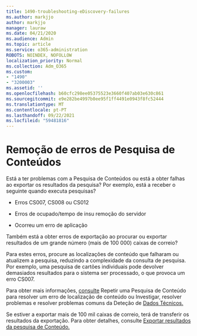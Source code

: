 ```yaml
---
title: 1490-troubleshooting-eDiscovery-failures
ms.author: markjjo
author: markjjo
manager: lauraw
ms.date: 04/21/2020
ms.audience: Admin
ms.topic: article
ms.service: o365-administration
ROBOTS: NOINDEX, NOFOLLOW
localization_priority: Normal
ms.collection: Adm_O365
ms.custom:
- "1490"
- "3200003"
ms.assetid: ''
ms.openlocfilehash: b60cfc298ee05375523e3660f407ab03e630c861
ms.sourcegitcommit: e9e282be4997b0ee95f1ff4491e0943f8fc52444
ms.translationtype: MT
ms.contentlocale: pt-PT
ms.lasthandoff: 09/22/2021
ms.locfileid: "59481816"
---
```

# <a name="troubleshoot-content-search-errors"></a>Remoção de erros de Pesquisa de Conteúdos

Está a ter problemas com a Pesquisa de Conteúdos ou está a obter falhas ao exportar os resultados da pesquisa?
Por exemplo, está a receber o seguinte quando executa pesquisas?

- Erros CS007, CS008 ou CS012

- Erros de ocupado/tempo de insu remoção do servidor

- Ocorreu um erro de aplicação

Também está a obter erros de exportação ao procurar ou exportar resultados de um grande número (mais de 100 000) caixas de correio?

Para estes erros, procure as localizações de conteúdo que falharam ou atualizem a pesquisa, reduzindo a complexidade da consulta de pesquisa. Por exemplo, uma pesquisa de cartões individuais pode devolver demasiados resultados para o sistema ser processado, o que provoca um erro CS007.   

Para obter mais informações, [consulte](https://docs.microsoft.com/microsoft-365/compliance/retry-failed-content-search) Repetir uma Pesquisa de Conteúdo para resolver um erro de localização de conteúdo ou Investigar, resolver problemas e resolver problemas comuns da Deteção de [Dados Técnicos.](https://docs.microsoft.com/microsoft-365/compliance/ediscovery-troubleshooting-common-issues)

Se estiver a exportar mais de 100 mil caixas de correio, terá de transferir os resultados da exportação. Para obter detalhes, consulte [Exportar resultados da pesquisa de Conteúdo.](https://docs.microsoft.com/microsoft-365/compliance/export-search-results)

